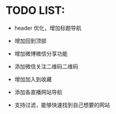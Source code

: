 TODO LIST:
==========


- header 优化，增加标题导航

- 增加回到顶部

- 增加微博微信分享功能

- 添加微信关注二维码二维码

- 增加加入到收藏

- 添加各直播网站导航

- 支持过滤，能够快速找到自己想要的网站

